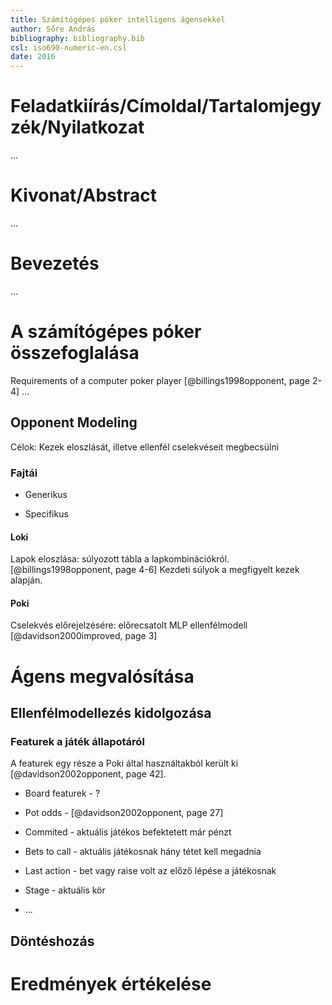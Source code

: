 ```yaml
---
title: Számítógépes póker intelligens ágensekkel
author: Sőre András
bibliography: bibliography.bib
csl: iso690-numeric-en.csl
date: 2016
---
```


# Feladatkiírás/Címoldal/Tartalomjegyzék/Nyilatkozat
...

# Kivonat/Abstract
...

# Bevezetés
...


# A számítógépes póker összefoglalása

Requirements of a computer poker player [@billings1998opponent, page 2-4]
...

## Opponent Modeling

Célok: Kezek eloszlását, illetve ellenfél cselekvéseit megbecsülni

### Fajtái

* Generikus

* Specifikus


#### Loki

Lapok eloszlása: súlyozott tábla a lapkombinációkról. [@billings1998opponent,
page 4-6] Kezdeti súlyok a megfigyelt kezek alapján.

#### Poki

Cselekvés előrejelzésére: előrecsatolt MLP ellenfélmodell
[@davidson2000improved, page 3]


# Ágens megvalósítása

## Ellenfélmodellezés kidolgozása



### Featurek a játék állapotáról

A featurek egy része a Poki által használtakból került ki
[@davidson2002opponent, page 42].

* Board featurek - ?

* Pot odds - [@davidson2002opponent, page 27]

* Commited - aktuális játékos befektetett már pénzt

* Bets to call - aktuális játékosnak hány tétet kell megadnia

* Last action - bet vagy raise volt az előző lépése a játékosnak

* Stage - aktuális kör

* ...

## Döntéshozás

# Eredmények értékelése

